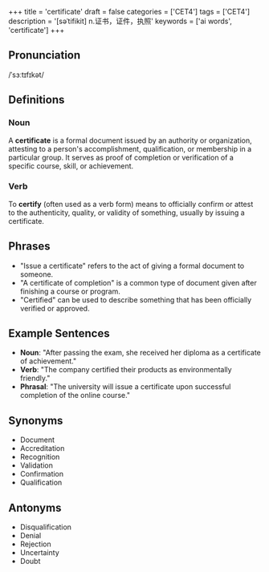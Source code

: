 +++
title = 'certificate'
draft = false
categories = ['CET4']
tags = ['CET4']
description = '[səˈtifikit] n.证书，证件，执照'
keywords = ['ai words', 'certificate']
+++

## Pronunciation
/ˈsɜːtɪfɪkət/

## Definitions
### Noun
A **certificate** is a formal document issued by an authority or organization, attesting to a person's accomplishment, qualification, or membership in a particular group. It serves as proof of completion or verification of a specific course, skill, or achievement.

### Verb
To **certify** (often used as a verb form) means to officially confirm or attest to the authenticity, quality, or validity of something, usually by issuing a certificate.

## Phrases
- "Issue a certificate" refers to the act of giving a formal document to someone.
- "A certificate of completion" is a common type of document given after finishing a course or program.
- "Certified" can be used to describe something that has been officially verified or approved.

## Example Sentences
- **Noun**: "After passing the exam, she received her diploma as a certificate of achievement."
- **Verb**: "The company certified their products as environmentally friendly."
- **Phrasal**: "The university will issue a certificate upon successful completion of the online course."

## Synonyms
- Document
- Accreditation
- Recognition
- Validation
- Confirmation
- Qualification

## Antonyms
- Disqualification
- Denial
- Rejection
- Uncertainty
- Doubt
